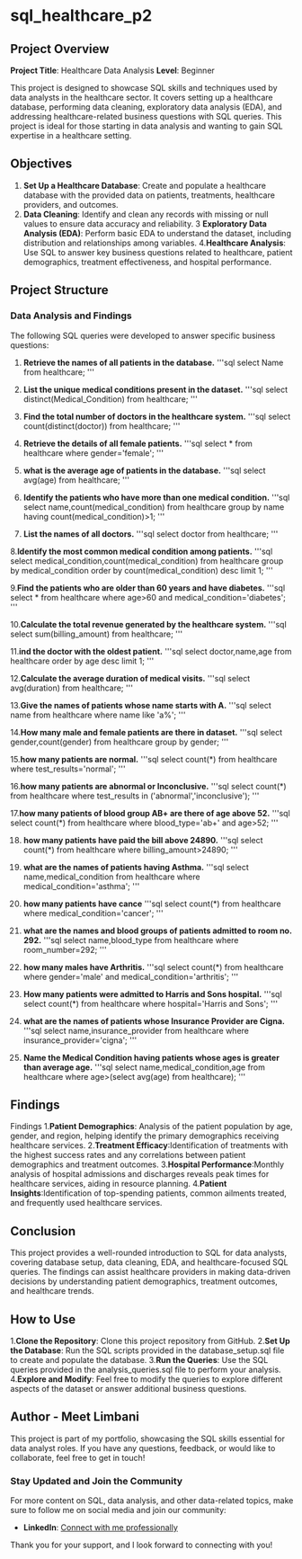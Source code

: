 # sql_healthcare_p2

## Project Overview

**Project Title**: Healthcare Data Analysis
**Level**: Beginner

This project is designed to showcase SQL skills and techniques used by data analysts in the healthcare sector. It covers setting up a healthcare database, performing data cleaning, exploratory data analysis (EDA), and addressing healthcare-related business questions with SQL queries. This project is ideal for those starting in data analysis and wanting to gain SQL expertise in a healthcare setting.

## Objectives

1. **Set Up a Healthcare Database**: Create and populate a healthcare database with the provided data on patients, treatments, healthcare providers, and outcomes.
2. **Data Cleaning**: Identify and clean any records with missing or null values to ensure data accuracy and reliability.
3 **Exploratory Data Analysis (EDA)**: Perform basic EDA to understand the dataset, including distribution and relationships among variables.
4.**Healthcare Analysis**: Use SQL to answer key business questions related to healthcare, patient demographics, treatment effectiveness, and hospital performance.

## Project Structure

### Data Analysis and Findings

The following SQL queries were developed to answer specific business questions:

1. **Retrieve the names of all patients in the database.** 
'''sql
select Name from healthcare;
'''

2. **List the unique medical conditions present in the dataset.**
'''sql
select distinct(Medical_Condition) from healthcare;
'''

3. **Find the total number of doctors in the healthcare system.**
'''sql
select count(distinct(doctor)) from healthcare;
'''

4. **Retrieve the details of all female patients.**
'''sql
select * from healthcare where gender='female';
'''

5. **what is the average age of patients in the database.**
'''sql
select avg(age) from healthcare;
'''

6. **Identify the patients who have more than one medical condition.**
'''sql
select name,count(medical_condition) from healthcare group by name having count(medical_condition)>1;
'''

7. **List the names of all doctors.** 
'''sql
select doctor from healthcare;
'''

8.**Identify the most common medical condition among patients.**
'''sql
select medical_condition,count(medical_condition) from healthcare group by medical_condition order by count(medical_condition) desc limit 1;
'''

9.**Find the patients who are older than 60 years and have diabetes.** 
'''sql
select * from healthcare where age>60 and medical_condition='diabetes';
'''

10.**Calculate the total revenue generated by the healthcare system.**
'''sql
select sum(billing_amount) from healthcare;
'''

11.**ind the doctor with the oldest patient.**
'''sql
select doctor,name,age from healthcare order by age desc limit 1;
'''

12.**Calculate the average duration of medical visits.**
'''sql
select avg(duration) from healthcare;
'''

13.**Give the names of patients whose name starts with A.**
'''sql
select name from healthcare where name like 'a%';
'''

14.**How many male and female patients are there in dataset.**
'''sql
select gender,count(gender) from healthcare group by gender;
'''

15.**how many patients are normal.**
'''sql
select count(*) from healthcare where test_results='normal';
'''

16.**how many patients are abnormal or Inconclusive.**
'''sql
select count(*) from healthcare where test_results in ('abnormal','inconclusive');
'''

17.**how many patients of blood group AB+ are there of age above 52.**
'''sql
select count(*) from healthcare where blood_type='ab+' and age>52;
'''

18. **how many patients have paid the bill above 24890.**
'''sql
select count(*) from healthcare where billing_amount>24890;
'''

19. **what are the names of patients having Asthma.**
'''sql
select name,medical_condition from healthcare where medical_condition='asthma';
'''

20. **how many patients have cance**
'''sql
select count(*) from healthcare where medical_condition='cancer';
'''

21. **what are the names and blood groups of patients admitted to room no. 292.** 
'''sql
select name,blood_type from healthcare where room_number=292;
'''

22. **how many males have Arthritis.**
'''sql
select count(*) from healthcare where gender='male' and medical_condition='arthritis';
'''

23. **How many patients were admitted to Harris and Sons hospital.**
'''sql
select count(*) from healthcare where hospital='Harris and Sons';
'''

24. **what are the names of patients whose Insurance Provider are Cigna.**
'''sql
select name,insurance_provider from healthcare where insurance_provider='cigna';
'''

25. **Name the Medical Condition having patients whose ages is greater than average age.**
'''sql
select name,medical_condition,age from healthcare
where age>(select avg(age) from healthcare);
'''

## Findings
Findings
1.**Patient Demographics**: Analysis of the patient population by age, gender, and region, helping identify the primary demographics receiving healthcare services.
2.**Treatment Efficacy**:Identification of treatments with the highest success rates and any correlations between patient demographics and treatment outcomes.
3.**Hospital Performance**:Monthly analysis of hospital admissions and discharges reveals peak times for healthcare services, aiding in resource planning.
4.**Patient Insights**:Identification of top-spending patients, common ailments treated, and frequently used healthcare services.

## Conclusion
This project provides a well-rounded introduction to SQL for data analysts, covering database setup, data cleaning, EDA, and healthcare-focused SQL queries. The findings can assist healthcare providers in making data-driven decisions by understanding patient demographics, treatment outcomes, and healthcare trends.

## How to Use
1.**Clone the Repository**: Clone this project repository from GitHub.
2.**Set Up the Database**: Run the SQL scripts provided in the database_setup.sql file to create and populate the database.
3.**Run the Queries**: Use the SQL queries provided in the analysis_queries.sql file to perform your analysis.
4.**Explore and Modify**: Feel free to modify the queries to explore different aspects of the dataset or answer additional business questions.

## Author - Meet Limbani
This project is part of my portfolio, showcasing the SQL skills essential for data analyst roles. If you have any questions, feedback, or would like to collaborate, feel free to get in touch!

### Stay Updated and Join the Community
For more content on SQL, data analysis, and other data-related topics, make sure to follow me on social media and join our community:

- **LinkedIn**: [Connect with me professionally](www.linkedin.com/in/meet-limbani-6258bb285)

Thank you for your support, and I look forward to connecting with you!
